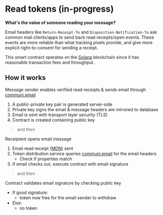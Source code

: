 # Read tokens (in-progress)

**What's the value of someone reading your message?**

Email headers like `Return-Receipt-To` and `Disposition-Notification-To` ask common mail clients/apps to send back read receipts/open events. These events are more reliable than what tracking pixels provide, and give more explicit right-to-consent for sending a receipt.

This smart contract operates on the [Solana](https://solana.com/) blockchain since it has reasonable transaction fees and throughput.

## How it works

Message sender enables verified read receipts & sends email through [communi.email](communi.email)
1. A public-private key pair is generated server-side
2. Private key signs the email & message headers are mirrored to database
3. Email is sent with transport layer security (TLS)
4. Contract is created containing public key

> and then

Receipient opens email message
  1. Email read receipt ([MDN](https://joinup.ec.europa.eu/collection/ict-standards-procurement/solution/mdn-message-disposition-notification/about)) sent
  2. Token distribution service queries [communi.email](communi.email) for the email headers
      - Check if properties match
  3. If email checks out, execute contract with email signature

> and then

Contract validates email signature by checking public key
  - If good signature:
    - token now free for the email sender to withdraw
  - Else:
    - no token
